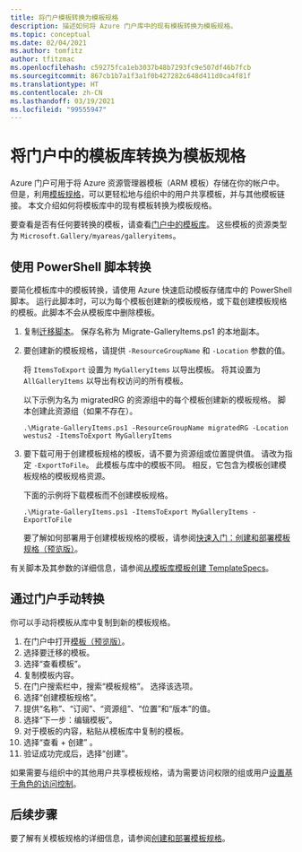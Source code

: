 ```yaml
---
title: 将门户模板转换为模板规格
description: 描述如何将 Azure 门户库中的现有模板转换为模板规格。
ms.topic: conceptual
ms.date: 02/04/2021
ms.author: tomfitz
author: tfitzmac
ms.openlocfilehash: c59275fca1eb3037b48b7293fc9e507df46b7fcb
ms.sourcegitcommit: 867cb1b7a1f3a1f0b427282c648d411d0ca4f81f
ms.translationtype: HT
ms.contentlocale: zh-CN
ms.lasthandoff: 03/19/2021
ms.locfileid: "99555947"
---
```

# <a name="convert-template-gallery-in-portal-to-template-specs"></a>将门户中的模板库转换为模板规格

Azure 门户可用于将 Azure 资源管理器模板（ARM 模板）存储在你的帐户中。 但是，利用[模板规格](template-specs.md)，可以更轻松地与组织中的用户共享模板，并与其他模板链接。 本文介绍如何将模板库中的现有模板转换为模板规格。

要查看是否有任何要转换的模板，请查看[门户中的模板库](https://portal.azure.com/#blade/HubsExtension/BrowseResourceBlade/resourceType/Microsoft.Gallery%2Fmyareas%2Fgalleryitems)。 这些模板的资源类型为 `Microsoft.Gallery/myareas/galleryitems`。

## <a name="convert-with-powershell-script"></a>使用 PowerShell 脚本转换

要简化模板库中的模板转换，请使用 Azure 快速启动模板存储库中的 PowerShell 脚本。 运行此脚本时，可以为每个模板创建新的模板规格，或下载创建模板规格的模板。此脚本不会从模板库中删除模板。

1. 复制[迁移脚本](https://github.com/Azure/azure-quickstart-templates/blob/master/201-templatespec-migrate-create/Migrate-GalleryItems.ps1)。 保存名称为 Migrate-GalleryItems.ps1 的本地副本。
1. 要创建新的模板规格，请提供 `-ResourceGroupName` 和 `-Location` 参数的值。 

   将 `ItemsToExport` 设置为 `MyGalleryItems` 以导出模板。 将其设置为 `AllGalleryItems` 以导出有权访问的所有模板。

   以下示例为名为 migratedRG 的资源组中的每个模板创建新的模板规格。 脚本创建此资源组（如果不存在）。

   ```azurepowershell
   .\Migrate-GalleryItems.ps1 -ResourceGroupName migratedRG -Location westus2 -ItemsToExport MyGalleryItems
   ```

1. 要下载可用于创建模板规格的模板，请不要为资源组或位置提供值。 请改为指定 `-ExportToFile`。 此模板与库中的模板不同。 相反，它包含为模板创建模板规格的模板规格资源。

   下面的示例将下载模板而不创建模板规格。

   ```azurepowershell
   .\Migrate-GalleryItems.ps1 -ItemsToExport MyGalleryItems -ExportToFile
   ```

   要了解如何部署用于创建模板规格的模板，请参阅[快速入门：创建和部署模板规格（预览版）](quickstart-create-template-specs.md)。

有关脚本及其参数的详细信息，请参阅[从模板库模板创建 TemplateSpecs](https://github.com/Azure/azure-quickstart-templates/tree/master/201-templatespec-migrate-create)。

## <a name="manually-convert-through-portal"></a>通过门户手动转换

你可以手动将模板从库中复制到新的模板规格。

1. 在门户中打开[模板（预览版）](https://portal.azure.com/#blade/HubsExtension/BrowseResourceBlade/resourceType/Microsoft.Gallery%2Fmyareas%2Fgalleryitems)。
1. 选择要迁移的模板。
1. 选择“查看模板”。
1. 复制模板内容。
1. 在门户搜索栏中，搜索“模板规格”。 选择该选项。
1. 选择“创建模板规格”。
1. 提供“名称”、“订阅”、“资源组”、“位置”和“版本”的值。
1. 选择“下一步：编辑模板”。
1. 对于模板的内容，粘贴从模板库中复制的模板。
1. 选择“查看 + 创建”  。
1. 验证成功完成后，选择“创建”。

如果需要与组织中的其他用户共享模板规格，请为需要访问权限的组或用户[设置基于角色的访问控制](../../role-based-access-control/tutorial-role-assignments-group-powershell.md)。

## <a name="next-steps"></a>后续步骤

要了解有关模板规格的详细信息，请参阅[创建和部署模板规格](template-specs.md)。
